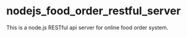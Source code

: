 # nodejs_food_order_restful_server
This is a node.js RESTful api server for online food order system.